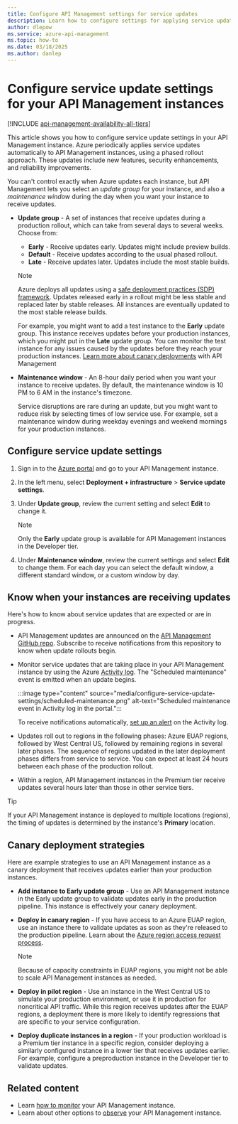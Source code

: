 ```yaml
---
title: Configure API Management settings for service updates
description: Learn how to configure settings for applying service updates to your Azure API Management instance. Settings include the upgrade group and the maintenance window.
author: dlepow
ms.service: azure-api-management
ms.topic: how-to
ms.date: 03/18/2025
ms.author: danlep
---
```


# Configure service update settings for your API Management instances 

[!INCLUDE [api-management-availability-all-tiers](../../includes/api-management-availability-all-tiers.md)]

This article shows you how to configure service update settings in your API Management instance. Azure periodically applies service updates automatically to API Management instances, using a phased rollout approach. These updates include new features, security enhancements, and reliability improvements. 

You can't control exactly when Azure updates each instance, but API Management lets you select an *update group* for your instance, and also a *maintenance window* during the day when you want your instance to receive updates. 

* **Update group** - A set of instances that receive updates during a production rollout, which can take from several days to several weeks. Choose from:
    * **Early** - Receive updates early. Updates might include preview builds.
    * **Default** - Receive updates according to the usual phased rollout.
    * **Late** - Receive updates later. Updates include the most stable builds.

    > [!NOTE]
    > Azure deploys all updates using a [safe deployment practices (SDP) framework](https://azure.microsoft.com/blog/advancing-safe-deployment-practices/). Updates released early in a rollout might be less stable and replaced later by stable releases. All instances are eventually updated to the most stable release builds.

    For example, you might want to add a test instance to the **Early** update group. This instance receives updates before your production instances, which you might put in the **Late** update group. You can monitor the test instance for any issues caused by the updates before they reach your production instances. [Learn more about canary deployments](#canary-deployment-strategies) with API Management

 * **Maintenance window** - An 8-hour daily period when you want your instance to receive updates. By default, the maintenance window is 10 PM to 6 AM in the instance's timezone. 

    Service disruptions are rare during an update, but you might want to reduce risk by selecting times of low service use. For example, set a maintenance window during weekday evenings and weekend mornings for your production instances. 


## Configure service update settings

1. Sign in to the [Azure portal](https://portal.azure.com) and go to your API Management instance.
1. In the left menu, select **Deployment + infrastructure** > **Service update settings**.
1. Under **Update group**, review the current setting and select **Edit** to change it.
    > [!NOTE]
    > Only the **Early** update group is available for API Management instances in the Developer tier.

1. Under **Maintenance window**, review the current settings and select **Edit** to change them. For each day you can select the default window, a different standard window, or a custom window by day.
 
## Know when your instances are receiving updates 

Here's how to know about service updates that are expected or are in progress. 

* API Management updates are announced on the [API Management GitHub repo](https://github.com/Azure/API-Management/releases). Subscribe to receive notifications from this repository to know when update rollouts begin. 

* Monitor service updates that are taking place in your API Management instance by using the Azure [Activity log](/azure/azure-monitor/essentials/activity-log). The "Scheduled maintenance" event is emitted when an update begins.

    :::image type="content" source="media/configure-service-update-settings/scheduled-maintenance.png" alt-text="Scheduled maintenance event in Activity log in the portal.":::

    To receive notifications automatically, [set up an alert](/azure/azure-monitor/alerts/alerts-activity-log) on the Activity log.

* Updates roll out to regions in the following phases: Azure EUAP regions, followed by West Central US, followed by remaining regions in several later phases. The sequence of regions updated in the later deployment phases differs from service to service. You can expect at least 24 hours between each phase of the production rollout.

* Within a region, API Management instances in the Premium tier receive updates several hours later than those in other service tiers.

> [!TIP]
> If your API Management instance is deployed to multiple locations (regions), the timing of updates is determined by the instance's **Primary** location.

## Canary deployment strategies
  
Here are example strategies to use an API Management instance as a canary deployment that receives updates earlier than your production instances.

* **Add instance to Early update group** - Use an API Management instance in the Early update group to validate updates early in the production pipeline. This instance is effectively your canary deployment. 

* **Deploy in canary region** - If you have access to an Azure EUAP region, use an instance there to validate updates as soon as they're released to the production pipeline. Learn about the [Azure region access request process](/troubleshoot/azure/general/region-access-request-process).

    > [!NOTE]
    > Because of capacity constraints in EUAP regions, you might not be able to scale API Management instances as needed.  

* **Deploy in pilot region** - Use an instance in the West Central US to simulate your production environment, or use it in production for noncritical API traffic. While this region receives updates after the EUAP regions, a deployment there is more likely to identify regressions that are specific to your service configuration.

* **Deploy duplicate instances in a region** - If your production workload is a Premium tier instance in a specific region, consider deploying a similarly configured instance in a lower tier that receives updates earlier. For example, configure a preproduction instance in the Developer tier to validate updates. 
 
## Related content

* Learn [how to monitor](api-management-howto-use-azure-monitor.md) your API Management instance.
* Learn about other options to [observe](observability.md) your API Management instance.
